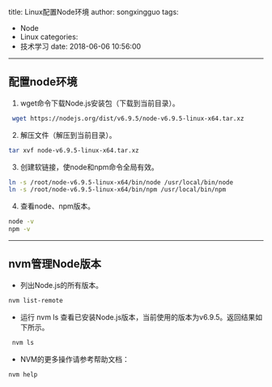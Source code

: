 title: Linux配置Node环境
author: songxingguo
tags:
  - Node
  - Linux
categories:
  - 技术学习
date: 2018-06-06 10:56:00
---
配置node环境
---

1. wget命令下载Node.js安装包（下载到当前目录）。
```bash
 wget https://nodejs.org/dist/v6.9.5/node-v6.9.5-linux-x64.tar.xz
```
2. 解压文件（解压到当前目录）。
```bash
tar xvf node-v6.9.5-linux-x64.tar.xz
```
3. 创建软链接，使node和npm命令全局有效。
```bash
ln -s /root/node-v6.9.5-linux-x64/bin/node /usr/local/bin/node
ln -s /root/node-v6.9.5-linux-x64/bin/npm /usr/local/bin/npm
```
4. 查看node、npm版本。
```bash
node -v
npm -v
```
<!-- more-->

---
nvm管理Node版本
---

- 列出Node.js的所有版本。
```bash
nvm list-remote
```
- 运行 nvm ls 查看已安装Node.js版本，当前使用的版本为v6.9.5。返回结果如下所示。
```bash
 nvm ls
 ```
- NVM的更多操作请参考帮助文档：
```bash
nvm help
```